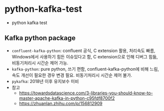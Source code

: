 # python-kafka-test
- python kafka test

## Kafka python package
- `confluent-kafka-python`: confluent 공식, C extension 활용, 처리속도 빠름, Windows에서 사용하기 힘든 이슈있다고 함, C extension으로 인해 디버그 힘듦, 비동기처리시 시간순 제어 가능.
- `kafka-python`: pure python, 쓰기 편함, confluent-kafka-python에 비해 느림, 속도 개선이 필요한 경우 변경 필요. 비동기처리시 시간순 제어 불가.
- `pykafka`: 2018년 이후 유지보수 미비
- 참고
	- https://towardsdatascience.com/3-libraries-you-should-know-to-master-apache-kafka-in-python-c95fdf8700f2
	- https://zhuanlan.zhihu.com/p/156812909
